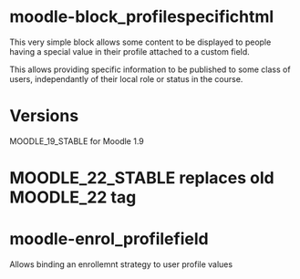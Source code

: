 moodle-block_profilespecifichtml
================================

This very simple block allows some content to be displayed to people having a special value
in their profile attached to a custom field.

This allows providing specific information to be published to some class of users, independantly 
of their local role or status in the course.

Versions
========
MOODLE_19_STABLE for Moodle 1.9

MOODLE_22_STABLE replaces old MOODLE_22 tag
=======
moodle-enrol_profilefield
=========================

Allows binding an enrollemnt strategy to user profile values
